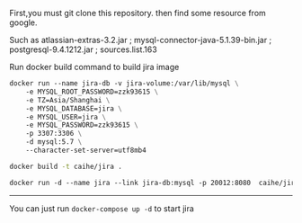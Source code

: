 First,you must git clone this repository. then find some resource from google.
 
Such as atlassian-extras-3.2.jar ; mysql-connector-java-5.1.39-bin.jar ; postgresql-9.4.1212.jar ; sources.list.163

Run docker build command to build jira image

```dockerfile
docker run --name jira-db -v jira-volume:/var/lib/mysql \
	-e MYSQL_ROOT_PASSWORD=zzk93615 \
	-e TZ=Asia/Shanghai \
	-e MYSQL_DATABASE=jira \
	-e MYSQL_USER=jira \
	-e MYSQL_PASSWORD=zzk93615 \
	-p 3307:3306 \
	-d mysql:5.7 \
	--character-set-server=utf8mb4 
```

```bash
docker build -t caihe/jira .
```


```dockerfile
docker run -d --name jira --link jira-db:mysql -p 20012:8080  caihe/jira

```

---------------

You can just run ```docker-compose up -d``` to start jira